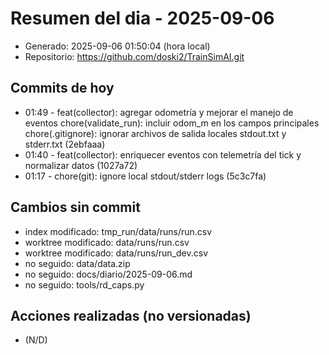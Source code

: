 # Resumen del dia - 2025-09-06

- Generado: 2025-09-06 01:50:04 (hora local)
- Repositorio: https://github.com/doski2/TrainSimAI.git

## Commits de hoy

- 01:49 - feat(collector): agregar odometría y mejorar el manejo de eventos chore(validate_run): incluir odom_m en los campos principales chore(.gitignore): ignorar archivos de salida locales stdout.txt y stderr.txt (2ebfaaa)
- 01:40 - feat(collector): enriquecer eventos con telemetría del tick y normalizar datos (1027a72)
- 01:17 - chore(git): ignore local stdout/stderr logs (5c3c7fa)

## Cambios sin commit

- index modificado: tmp_run/data/runs/run.csv
- worktree modificado: data/runs/run.csv
- worktree modificado: data/runs/run_dev.csv
- no seguido: data/data.zip
- no seguido: docs/diario/2025-09-06.md
- no seguido: tools/rd_caps.py

## Acciones realizadas (no versionadas)

- (N/D)
